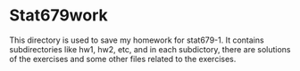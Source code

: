# Stat679work
This directory is used to save my homework for stat679-1. It contains subdirectories like hw1, hw2, etc, and in each subdictory, there are solutions of the exercises and some other files related to the exercises.
